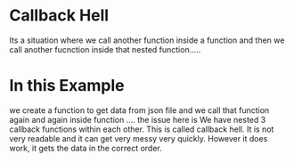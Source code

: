 # Callback Hell
Its a situation where we call another function inside a function and then we call another fucnction inside that nested function.....


# In this Example
we create a function to get data from json file and we call that function again and again inside function .... the issue here is We have nested 3 callback functions within each other. This is called
callback hell. It is not very readable and it can get very messy very quickly. However it does work, it
gets the data in the correct order.
